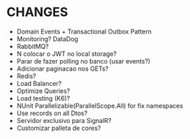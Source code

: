 # CHANGES

- Domain Events + Transactional Outbox Pattern
- Monitoring? DataDog
- RabbitMQ?
- N colocar o JWT no local storage?
- Parar de fazer polling no banco (usar events?)
- Adicionar paginacao nos GETs?
- Redis?
- Load Balancer?
- Optimize Queries?
- Load testing (K6)?
- NUnit Parallelizable(ParallelScope.All) for fix namespaces
- Use records on all Dtos?
- Servidor exclusivo para SignalR?
- Customizar palleta de cores?
